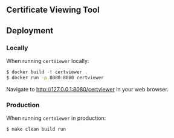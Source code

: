 Certificate Viewing Tool
-----------------

## Deployment

### Locally
When running `certViewer` locally:

```sh
$ docker build -t certviewer .
$ docker run -p 8080:8080 certviewer
```
Navigate to http://127.0.0.1:8080/certviewer in your web browser.

### Production
When running `certViewer` in production:

```sh
$ make clean build run
```